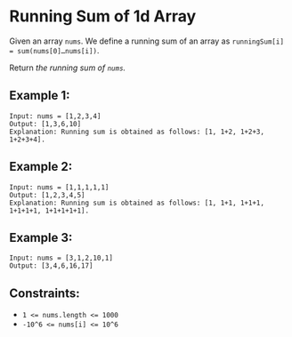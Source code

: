 # Running Sum of 1d Array
Given an array `nums`. We define a running sum of an array as `runningSum[i] = sum(nums[0]…nums[i])`.

Return *the running sum of `nums`.*

## Example 1:
```
Input: nums = [1,2,3,4]
Output: [1,3,6,10]
Explanation: Running sum is obtained as follows: [1, 1+2, 1+2+3, 1+2+3+4].
```

## Example 2:
```
Input: nums = [1,1,1,1,1]
Output: [1,2,3,4,5]
Explanation: Running sum is obtained as follows: [1, 1+1, 1+1+1, 1+1+1+1, 1+1+1+1+1].
```

## Example 3:
```
Input: nums = [3,1,2,10,1]
Output: [3,4,6,16,17]
```

## Constraints:
- `1 <= nums.length <= 1000`
- `-10^6 <= nums[i] <= 10^6`